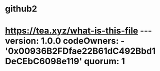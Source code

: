 # github2
# https://tea.xyz/what-is-this-file --- version: 1.0.0 codeOwners:   - '0x00936B2FDfae22B61dC492Bbd1DeCEbC6098e119' quorum: 1
